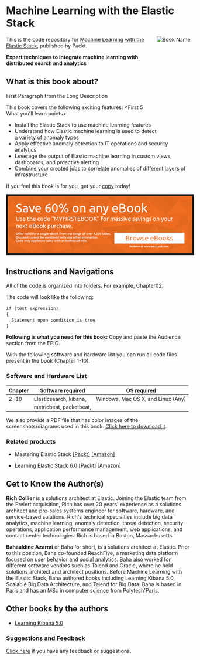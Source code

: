 # 	Machine Learning with the Elastic Stack

<a href="https://www.packtpub.com/big-data-and-business-intelligence/machine-learning-elastic-stack?utm_source=github&utm_medium=repository"><img src="https://d1ldz4te4covpm.cloudfront.net/sites/default/files/imagecache/ppv4_main_book_cover/cover_26.png" alt="Book Name" height="256px" align="right"></a>

This is the code repository for [	Machine Learning with the Elastic Stack](https://www.packtpub.com/big-data-and-business-intelligence/machine-learning-elastic-stack?utm_source=github&utm_medium=repository), published by Packt.

**Expert techniques to integrate machine learning with distributed search and analytics**

## What is this book about?
First Paragraph from the Long Description

This book covers the following exciting features: <First 5 What you'll learn points>
* Install the Elastic Stack to use machine learning features
* Understand how Elastic machine learning is used to detect a variety of anomaly types
* Apply effective anomaly detection to IT operations and security analytics
* Leverage the output of Elastic machine learning in custom views, dashboards, and proactive alerting
* Combine your created jobs to correlate anomalies of different layers of infrastructure

If you feel this book is for you, get your [copy](https://www.amazon.com/dp/1788477545) today!

<a href="https://www.packtpub.com/?utm_source=github&utm_medium=banner&utm_campaign=GitHubBanner"><img src="https://raw.githubusercontent.com/PacktPublishing/GitHub/master/GitHub.png" 
alt="https://www.packtpub.com/" border="5" /></a>


## Instructions and Navigations
All of the code is organized into folders. For example, Chapter02.

The code will look like the following:
```
if (test expression)
{
  Statement upon condition is true
}
```

**Following is what you need for this book:**
Copy and paste the Audience section from the EPIC.

With the following software and hardware list you can run all code files present in the book (Chapter 1-10).

### Software and Hardware List

| Chapter  | Software required                   | OS required                        |
| -------- | ------------------------------------| -----------------------------------|
| 2-10     | Elasticsearch, kibana,              |Windows, Mac OS X, and Linux (Any)  |
|          |  metricbeat, packetbeat,            |                                    |



We also provide a PDF file that has color images of the screenshots/diagrams used in this book. [Click here to download it](https://www.packtpub.com/sites/default/files/downloads/9781788834445_ColorImages.pdf).


### Related products <Other books you may enjoy>
* Mastering Elastic Stack [[Packt]](https://www.packtpub.com/big-data-and-business-intelligence/mastering-elastic-stack?utm_source=github&utm_medium=repository&utm_campaign=9781788293778) [[Amazon]](https://www.amazon.com/dp/1786460017)

* Learning Elastic Stack 6.0 [[Packt]](https://www.packtpub.com/big-data-and-business-intelligence/learning-elastic-stack-60?utm_source=github&utm_medium=repository&utm_campaign=9781787281868) [[Amazon]](https://www.amazon.com/dp/B077T7V7PF)

## Get to Know the Author(s)
**Rich Collier**
is a solutions architect at Elastic. Joining the Elastic team from the Prelert
acquisition, Rich has over 20 years' experience as a solutions architect and pre-sales systems
engineer for software, hardware, and service-based solutions. Rich's technical specialties
include big data analytics, machine learning, anomaly detection, threat detection, security
operations, application performance management, web applications, and contact center
technologies. Rich is based in Boston, Massachusetts

**Bahaaldine Azarmi**
or Baha for short, is a solutions architect at Elastic. Prior to this
position, Baha co-founded ReachFive, a marketing data platform focused on user behavior
and social analytics. Baha also worked for different software vendors such as Talend and
Oracle, where he held solutions architect and architect positions. Before Machine Learning
with the Elastic Stack, Baha authored books including Learning Kibana 5.0, Scalable Big Data
Architecture, and Talend for Big Data. Baha is based in Paris and has an MSc in computer
science from Polytech'Paris.


## Other books by the authors
* [Learning Kibana 5.0](https://www.packtpub.com/big-data-and-business-intelligence/learning-kibana-50?utm_source=github&utm_medium=repository&utm_campaign=9781784399597)

### Suggestions and Feedback
[Click here](https://docs.google.com/forms/d/e/1FAIpQLSdy7dATC6QmEL81FIUuymZ0Wy9vH1jHkvpY57OiMeKGqib_Ow/viewform) if you have any feedback or suggestions.
